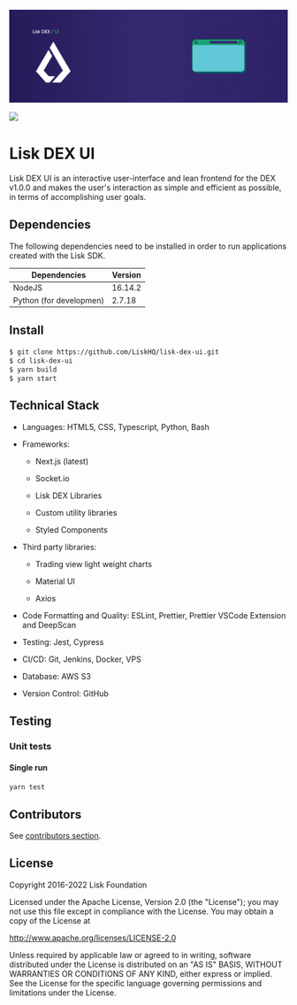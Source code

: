 ![Logo](./docs/assets/banner_ui.png)

![](https://lh5.googleusercontent.com/0bn7sMzHuLDhO9_R6QB5pb6oS_xxsb7J1hwY_gG6jdFIo9_44WBsNtDO4Jhi0NQ6rIuQXNdMsHu7y_WMQZdsCWbhrY4Z0KxGoEyVrB65O9aItQFHInWXfWgILQLayZc-2UDyne1dIB4kSFg1usWbDg)

# Lisk DEX UI

Lisk DEX UI is an interactive user-interface and lean frontend for the DEX v1.0.0 and makes the user's interaction as simple and efficient as possible, in terms of accomplishing user goals.

## Dependencies

The following dependencies need to be installed in order to run applications created with the Lisk SDK.

| Dependencies            | Version |
| ----------------------- | ------- |
| NodeJS                  | 16.14.2 |
| Python (for developmen) | 2.7.18  |



## Install
```
$ git clone https://github.com/LiskHQ/lisk-dex-ui.git
$ cd lisk-dex-ui
$ yarn build
$ yarn start
```

## Technical Stack

-   Languages: HTML5, CSS, Typescript, Python, Bash

-   Frameworks:

    -   Next.js (latest)

    -   Socket.io

    -   Lisk DEX Libraries

    -   Custom utility libraries

    -   Styled Components

-   Third party libraries:

    -   Trading view light weight charts

    -   Material UI

    -   Axios

-   Code Formatting and Quality: ESLint, Prettier, Prettier VSCode Extension and DeepScan

-   Testing: Jest, Cypress

-   CI/CD: Git, Jenkins, Docker, VPS

-   Database: AWS S3

-   Version Control: GitHub

## Testing

### Unit tests

#### Single run

```
yarn test
```

## Contributors

See [contributors section](https://github.com/LiskHQ/lisk-dex-ui/graphs/contributors).

## License

Copyright 2016-2022 Lisk Foundation

Licensed under the Apache License, Version 2.0 (the "License"); you may not use this file except in compliance with the License. You may obtain a copy of the License at

<http://www.apache.org/licenses/LICENSE-2.0>

Unless required by applicable law or agreed to in writing, software distributed under the License is distributed on an "AS IS" BASIS, WITHOUT WARRANTIES OR CONDITIONS OF ANY KIND, either express or implied. See the License for the specific language governing permissions and limitations under the License.